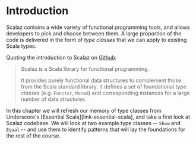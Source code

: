 # Introduction

Scalaz contains a wide variety of functional programming tools, and allows developers to pick and choose between them. A large proportion of the code is delivered in the form of *type classes* that we can apply to existing Scala types.

Quoting the introduction to Scalaz on [Github](https://github.com/scalaz/scalaz):

> Scalaz is a Scala library for functional programming.
>
> It provides purely functional data structures to complement those from the Scala standard library. It defines a set of foundational *type classes* (e.g. `Functor`, `Monad`) and corresponding instances for a large number of data structures.

In this chapter we will refresh our memory of type classes from Underscore's [Essential Scala][link-essential-scala], and take a first look at Scalaz codebase. We will look at two example type classes -- `Show` and `Equal` -- and use them to identify patterns that will lay the foundations for the rest of the course.
